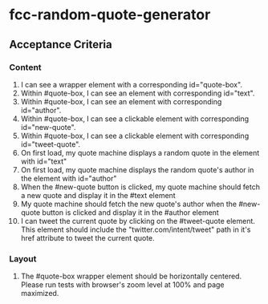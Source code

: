 # fcc-random-quote-generator

## Acceptance Criteria

### Content
1. I can see a wrapper element with a corresponding id="quote-box".
2. Within #quote-box, I can see an element with corresponding id="text".
3. Within #quote-box, I can see an element with corresponding id="author".
4. Within #quote-box, I can see a clickable element with corresponding id="new-quote".
5. Within #quote-box, I can see a clickable <a> element with corresponding id="tweet-quote".
6. On first load, my quote machine displays a random quote in the element with id="text"
7. On first load, my quote machine displays the random quote's author in the element with id="author"
8. When the #new-quote button is clicked, my quote machine should fetch a new quote and display it in the #text element
9. My quote machine should fetch the new quote's author when the #new-quote button is clicked and display it in the #author element
10. I can tweet the current quote by clicking on the #tweet-quote <a> element. This <a> element should include the "twitter.com/intent/tweet" path in it's href attribute to tweet the current quote.

### Layout
1. The #quote-box wrapper element should be horizontally centered. Please run tests with browser's zoom level at 100% and page maximized.
